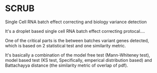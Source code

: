 # SCRUB

Single Cell RNA batch effect correcting and biology variance detection

It's a droplet based single cell RNA batch effect correcting protocal....

One of the critical parts is the between batches variant genes detected, which is based on 2 statistical test and one similarity metric. 

It's basically a combination of the model free test (Mann-Whiteney test), model based test (KS test, Specifically, emperical distribution based) and Battachayya distance (the similarity metric of overlap of pdf).

